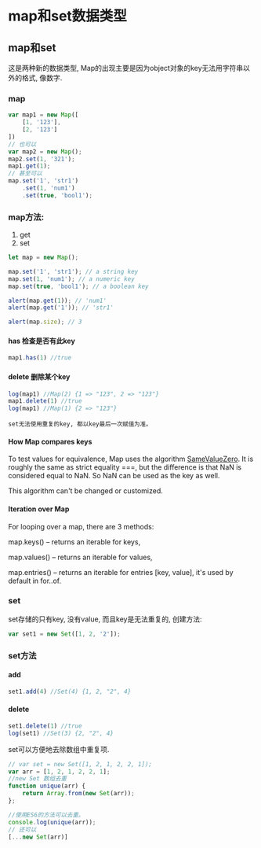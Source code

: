<!--
Created: Mon Aug 26 2019 15:15:22 GMT+0800 (China Standard Time)
Modified: Mon Aug 26 2019 15:15:22 GMT+0800 (China Standard Time)
-->
# map和set数据类型

## map和set

这是两种新的数据类型, Map的出现主要是因为object对象的key无法用字符串以外的格式, 像数字. 

### map

``` js
var map1 = new Map([
    [1, '123'],
    [2, '123']
])
// 也可以
var map2 = new Map();
map2.set(1, '321');
map1.get(1);
// 甚至可以
map.set('1', 'str1')
    .set(1, 'num1')
    .set(true, 'bool1');
```

### map方法:

1. get 
2. set

``` js
let map = new Map();

map.set('1', 'str1'); // a string key
map.set(1, 'num1'); // a numeric key
map.set(true, 'bool1'); // a boolean key

alert(map.get(1)); // 'num1'
alert(map.get('1')); // 'str1'

alert(map.size); // 3
```

#### has 检查是否有此key

``` js
map1.has(1) //true
```

#### delete 删除某个key

``` js
log(map1) //Map(2) {1 => "123", 2 => "123"}
map1.delete(1) //true
log(map1) //Map(1) {2 => "123"}
```

`set无法使用重复的key, 都以key最后一次赋值为准。 ` 

#### How Map compares keys

To test values for equivalence, Map uses the algorithm [SameValueZero](https://tc39.github.io/ecma262/#sec-samevaluezero). It is roughly the same as strict equality ===, but the difference is that NaN is considered equal to NaN. So NaN can be used as the key as well.

This algorithm can't be changed or customized.

#### Iteration over Map

For looping over a map, there are 3 methods:

map.keys() – returns an iterable for keys, 

map.values() – returns an iterable for values, 

map.entries() – returns an iterable for entries [key, value], it's used by default in for..of.

### set

set存储的只有key, 没有value, 而且key是无法重复的, 创建方法:

``` js
var set1 = new Set([1, 2, '2']);
```

### set方法

#### add

``` js
set1.add(4) //Set(4) {1, 2, "2", 4}
```

#### delete

``` js
set1.delete(1) //true
log(set1) //Set(3) {2, "2", 4}
```

set可以方便地去除数组中重复项. 

``` js
// var set = new Set([1, 2, 1, 2, 2, 1]); 
var arr = [1, 2, 1, 2, 2, 1];
//new Set 数组去重
function unique(arr) {
    return Array.from(new Set(arr));
};
```

``` js
//使用ES6的方法可以去重。 
console.log(unique(arr));
// 还可以
[...new Set(arr)]
```

